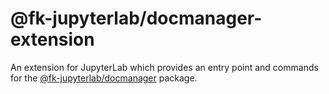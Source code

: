 # @fk-jupyterlab/docmanager-extension

An extension for JupyterLab which provides an entry point and commands for the [@fk-jupyterlab/docmanager](../docmanager) package.
